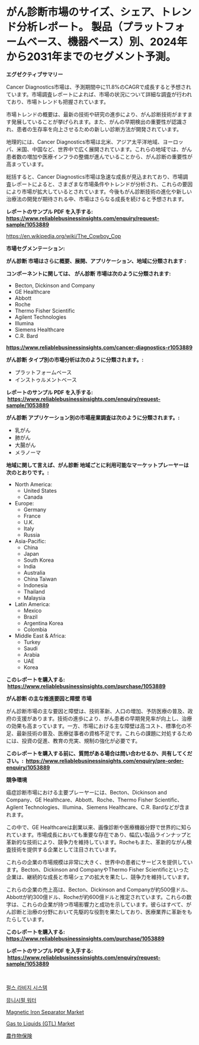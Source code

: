 <p><h1>がん診断市場のサイズ、シェア、トレンド分析レポート。 製品（プラットフォームベース、機器ベース）別、2024年から2031年までのセグメント予測。</h1></p><p><strong>エグゼクティブサマリー</strong></p>
<p><p>Cancer Diagnostics市場は、予測期間中に11.8%のCAGRで成長すると予想されています。市場調査レポートによれば、市場の状況について詳細な調査が行われており、市場トレンドも把握されています。</p><p>市場トレンドの概要は、最新の技術や研究の進歩により、がん診断技術がますます発展していることが挙げられます。また、がんの早期検出の重要性が認識され、患者の生存率を向上させるための新しい診断方法が開発されています。</p><p>地理的には、Cancer Diagnostics市場は北米、アジア太平洋地域、ヨーロッパ、米国、中国など、世界中で広く展開されています。これらの地域では、がん患者数の増加や医療インフラの整備が進んでいることから、がん診断の重要性が高まっています。</p><p>総括すると、Cancer Diagnostics市場は急速な成長が見込まれており、市場調査レポートによると、さまざまな市場条件やトレンドが分析され、これらの要因により市場が拡大しているとされています。今後もがん診断技術の進化や新しい治療法の開発が期待される中、市場はさらなる成長を続けると予想されます。</p></p>
<p><strong>レポートのサンプル PDF を入手する: <a href="https://www.reliablebusinessinsights.com/enquiry/request-sample/1053889">https://www.reliablebusinessinsights.com/enquiry/request-sample/1053889</a></strong></p>
<p><a href="https://en.wikipedia.org/wiki/The_Cowboy_Cop">https://en.wikipedia.org/wiki/The_Cowboy_Cop</a></p>
<p><strong>市場セグメンテーション:</strong></p>
<p><strong> がん診断 市場はさらに概要、展開、アプリケーション、地域に分類されます :</strong></p>
<p><strong>コンポーネントに関しては、 がん診断 市場は次のように分類されます: &nbsp;</strong></p>
<p><ul><li>Becton, Dickinson and Company</li><li>GE Healthcare</li><li>Abbott</li><li>Roche</li><li>Thermo Fisher Scientific</li><li>Agilent Technologies</li><li>Illumina</li><li>Siemens Healthcare</li><li>C.R. Bard</li></ul></p>
<p><strong><a href="https://www.reliablebusinessinsights.com/cancer-diagnostics-r1053889">https://www.reliablebusinessinsights.com/cancer-diagnostics-r1053889</a></strong></p>
<p><strong> がん診断 タイプ別の市場分析は次のように分類されます。:</strong></p>
<p><ul><li>プラットフォームベース</li><li>インストゥルメントベース</li></ul></p>
<p><strong>レポートのサンプル PDF を入手する: &nbsp;<a href="https://www.reliablebusinessinsights.com/enquiry/request-sample/1053889">https://www.reliablebusinessinsights.com/enquiry/request-sample/1053889</a></strong></p>
<p><strong> がん診断 アプリケーション別の市場産業調査は次のように分類されます。:</strong></p>
<p><ul><li>乳がん</li><li>肺がん</li><li>大腸がん</li><li>メラノーマ</li></ul></p>
<p><strong>地域に関して言えば、がん診断 地域ごとに利用可能なマーケットプレーヤーは次のとおりです。:</strong></p>
<p><ul>
    <li>
        North America:
        <ul>
            <li>United States</li>
            <li>Canada</li>
        </ul>
    </li>
    <li>
        Europe:
        <ul>
            <li>Germany</li>
            <li>France</li>
            <li>U.K.</li>
            <li>Italy</li>
            <li>Russia</li>
        </ul>
    </li>
    <li>
        Asia-Pacific:
        <ul>
            <li>China</li>
            <li>Japan</li>
            <li>South Korea</li>
            <li>India</li>
            <li>Australia</li>
            <li>China Taiwan</li>
            <li>Indonesia</li>
            <li>Thailand</li>
            <li>Malaysia</li>
        </ul>
    </li>
    <li>
        Latin America:
        <ul>
            <li>Mexico</li>
            <li>Brazil</li>
            <li>Argentina Korea</li>
            <li>Colombia</li>
        </ul>
    </li>
    <li>
        Middle East & Africa:
        <ul>
            <li>Turkey</li>
            <li>Saudi</li>
            <li>Arabia</li>
            <li>UAE</li>
            <li>Korea</li>
        </ul>
    </li>
    </ul></p>
<p><strong>このレポートを購入する: &nbsp;<a href="https://www.reliablebusinessinsights.com/purchase/1053889">https://www.reliablebusinessinsights.com/purchase/1053889</a></strong></p>
<p><strong>がん診断 の主な推進要因と障壁 市場</strong></p>
<p><p>がん診断市場の主な要因と障壁は、技術革新、人口の増加、予防医療の普及、政府の支援があります。技術の進歩により、がん患者の早期発見率が向上し、治療の効果も高まっています。一方、市場における主な障壁は高コスト、標準化の不足、最新技術の普及、医療従事者の資格不足です。これらの課題に対処するためには、投資の促進、教育の充実、規制の強化が必要です。</p></p>
<p><strong>このレポートを購入する前に、質問がある場合は問い合わせるか、共有してください。:&nbsp; <a href="https://www.reliablebusinessinsights.com/enquiry/pre-order-enquiry/1053889">https://www.reliablebusinessinsights.com/enquiry/pre-order-enquiry/1053889</a></strong></p>
<p><strong>競争環境</strong></p>
<p><p>癌症診断市場における主要プレーヤーには、Becton、Dickinson and Company、GE Healthcare、Abbott、Roche、Thermo Fisher Scientific、Agilent Technologies、Illumina、Siemens Healthcare、C.R. Bardなどが含まれます。</p><p>この中で、GE Healthcareは創業以来、画像診断や医療機器分野で世界的に知られています。市場成長においても重要な存在であり、幅広い製品ラインナップと革新的な技術により、競争力を維持しています。Rocheもまた、革新的ながん検査技術を提供する企業として注目されています。</p><p>これらの企業の市場規模は非常に大きく、世界中の患者にサービスを提供しています。Becton、Dickinson and CompanyやThermo Fisher Scientificといった企業は、継続的な成長と市場シェアの拡大を果たし、競争力を維持しています。</p><p>これらの企業の売上高は、Becton、Dickinson and Companyが約500億ドル、Abbottが約300億ドル、Rocheが約600億ドルと推定されています。これらの数字は、これらの企業が持つ市場影響力と成功を示しています。彼らはすべて、がん診断と治療の分野において先駆的な役割を果たしており、医療業界に革新をもたらしています。</p></p>
<p><strong>このレポートを購入する: &nbsp; <a href="https://www.reliablebusinessinsights.com/purchase/1053889">https://www.reliablebusinessinsights.com/purchase/1053889</a></strong></p>
<p><strong>レポートのサンプル PDF を入手する: &nbsp;<a href="https://www.reliablebusinessinsights.com/enquiry/request-sample/1053889">https://www.reliablebusinessinsights.com/enquiry/request-sample/1053889</a></strong><strong></strong></p>
<p>&nbsp;</p>
<p><p><a href="https://github.com/rcabello548/Market-Research-Report-List-2/blob/main/69625263871.md">펄스 라비지 시스템</a></p><p><a href="https://github.com/Nicolasrown5/Market-Research-Report-List-1/blob/main/69245653908.md">뮤니시펄 워터</a></p><p><a href="https://www.linkedin.com/pulse/magnetic-iron-separator-market-overview-global-trends-usvhc">Magnetic Iron Separator Market</a></p><p><a href="https://medium.com/@philipholland626/an-in-depth-analysis-of-the-global-gas-to-liquids-gtl-market-scope-and-its-rapid-growing-4-6-168c62747152">Gas to Liquids (GTL) Market</a></p><p><a href="https://github.com/roulaayoub-saad/Market-Research-Report-List-2/blob/main/48296434126.md">農作物保険</a></p></p>